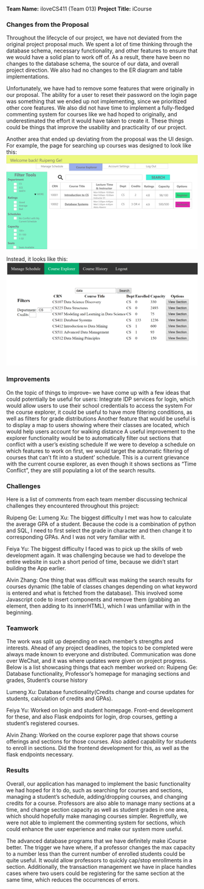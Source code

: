 **Team Name:** iloveCS411 (Team 013) 
**Project Title:** iCourse
 
### Changes from the Proposal
Throughout the lifecycle of our project, we have not deviated from the original project proposal much. We spent a lot of time thinking through the database schema, necessary functionality, and other features to ensure that we would have a solid plan to work off of. As a result, there have been no changes to the database schema, the source of our data, and overall project direction. We also had no changes to the ER diagram and table implementations.
 
Unfortunately, we have had to remove some features that were originally in our proposal. The ability for a user to reset their password on the login page was something that we ended up not implementing, since we prioritized other core features. We also did not have time to implement a fully-fledged commenting system for courses like we had hoped to originally, and underestimated the effort it would have taken to create it. These things could be things that improve the usability and practicality of our project.
 
Another area that ended up deviating from the proposal was the UI design. For example, the page for searching up courses was designed to look like this:
![st2](images/st2.png)

Instead, it looks like this: 
![fv](images/image_2022-12-06_231252139.png)
 
### Improvements
On the topic of things to improve– we have come up with a few ideas that could potentially be useful for users: 
Integrate IDP services for login, which would allow users to use their school credentials to access the system
For the course explorer, it could be useful to have more filtering conditions, as well as filters for grade distributions
Another feature that would be useful is to display a map to users showing where their classes are located, which would help users account for walking distance
A useful improvement to the explorer functionality would be to automatically filter out sections that conflict with a user’s existing schedule
If we were to develop a schedule on which features to work on first, we would target the automatic filtering of courses that can’t fit into a student’ schedule. This is a current grievance with the current course explorer, as even though it shows sections as “Time Conflict”, they are still populating a lot of the search results. 
 
### Challenges
Here is a list of comments from each team member discussing technical challenges they encountered throughout this project: 

Ruipeng Ge:
Lumeng Xu: The biggest difficulty I met was how to calculate the average GPA of a student. Because the code is a combination of python and SQL, I need to first select the grade in character and then change it to corresponding GPAs. And I was not very familiar with it.

Feiya Yu: The biggest difficulty I faced was to pick up the skills of web development again. It was challenging because we had to develope the entire website in such a short period of time, because we didn’t start building the App earlier.

Alvin Zhang: One thing that was difficult was making the search results for courses dynamic (the table of classes changes depending on what keyword is entered and what is fetched from the database). This involved some Javascript code to insert components and remove them (grabbing an element, then adding to its innerHTML), which I was unfamiliar with in the beginning. 
 
### Teamwork
The work was split up depending on each member’s strengths and interests. Ahead of any project deadlines, the topics to be completed were always made known to everyone and distributed. Communication was done over WeChat, and it was where updates were given on project progress. Below is a list showcasing things that each member worked on: 
Ruipeng Ge: Database functionality, Professor’s homepage for managing sections and grades, Student’s course history

Lumeng Xu: Database functionality(Credits change and course updates for students, calculation of credits and GPAs).

Feiya Yu: Worked on login and student homepage. Front-end development for these, and also Flask endpoints for login, drop courses, getting a student’s registered courses. 

Alvin Zhang: Worked on the course explorer page that shows course offerings and sections for those courses. Also added capability for students to enroll in sections. Did the frontend development for this, as well as the flask endpoints necessary. 
 
### Results
Overall, our application has managed to implement the basic functionality we had hoped for it to do, such as searching for courses and sections, managing a student’s schedule, adding/dropping courses, and changing credits for a course. Professors are also able to manage many sections at a time, and change section capacity as well as student grades in one area, which should hopefully make managing courses simpler. Regretfully, we were not able to implement the commenting system for sections, which could enhance the user experience and make our system more useful.
 
The advanced database programs that we have definitely make iCourse better. The trigger we have where, if a professor changes the max capacity to a number less than the current number of enrolled students could be quite useful. It would allow professors to quickly cap/stop enrollments in a section.  Additionally, the transaction management we have in place handles cases where two users could be registering for the same section at the same time, which reduces the occurrences of errors. 
